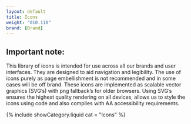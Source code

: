 ```yaml
---
layout: default
title: Icons
weight: "010.110"
brand: [Brand]
---
```


<div class="row">
	<div class="col-sm-5">
		<h2 class="category-headline">Important note:</h2>
	</div>
	<div class="col-sm-7 category-head">
		This library of icons is intended for use across all our brands and user interfaces. They are designed to aid navigation and legibility. The use of icons
		purely as page embellishment is not recommended and in some cases will be off brand.
		These icons are implemented as scalable vector graphics (SVG&rsquo;s) with png fallback’s for older browsers. Using SVG’s ensures the highest quality rendering on
		all devices, allows us to style the icons using code and also complies with AA accessibility requirements.
	</div>
</div>

{% include showCategory.liquid  cat = "Icons" %}